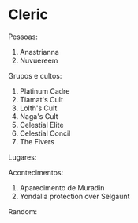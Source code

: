 # Cleric

Pessoas:
1. Anastrianna
2. Nuvuereem

Grupos e cultos:
1. Platinum Cadre
2. Tiamat's Cult
3. Lolth's Cult
4. Naga's Cult
5. Celestial Elite
6. Celestial Concil
7. The Fivers

Lugares:

Acontecimentos:
1. Aparecimento de Muradin
2. Yondalla protection over Selgaunt

Random:
